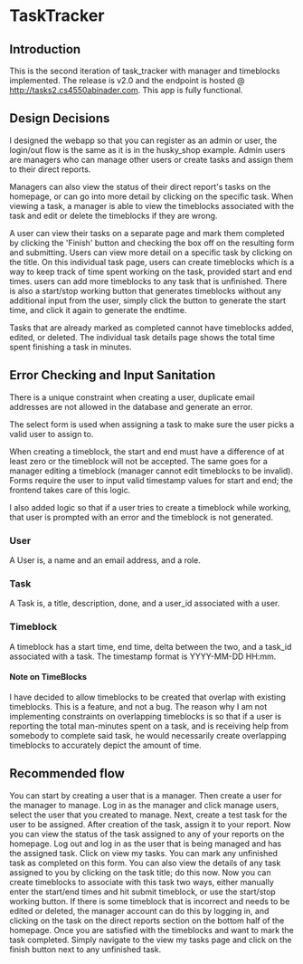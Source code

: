 # TaskTracker

## Introduction

This is the second iteration of task_tracker with manager and timeblocks
implemented. The release is v2.0 and the endpoint is hosted @ 
http://tasks2.cs4550abinader.com. This app is fully functional.

## Design Decisions

I designed the webapp so that you can register as an admin or user, the 
login/out flow is the same as it is in the husky_shop example. Admin users
are managers who can manage other users or create tasks and assign them to
their direct reports. 

Managers can also view the status of their direct report's tasks on the 
homepage, or can go into more detail by clicking on the specific task. 
When viewing a task, a manager is able to view the timeblocks associated with 
the task and edit or delete the timeblocks if they are wrong. 

A user can view their tasks on a separate page and mark them completed by clicking
the 'Finish' button and checking the box off on the resulting form and submitting.
Users can view more detail on a specific task by clicking on the title. On this 
individual task page, users can create timeblocks which is a way to keep track of 
time spent working on the task, provided start and end times. users can add more 
timeblocks to any task that is unfinished. There is also a start/stop working button 
that generates timeblocks without any additional input from the user, simply click 
the button to generate the start time, and click it again to generate the endtime.

Tasks that are already marked as completed cannot have timeblocks added, edited,
or deleted. The individual task details page shows the total time spent finishing
a task in minutes.

## Error Checking and Input Sanitation

There is a unique constraint when creating a user, duplicate email addresses
are not allowed in the database and generate an error.

The select form is used when assigning a task to make sure the user picks a
valid user to assign to.

When creating a timeblock, the start and end must have a difference of at least
zero or the timeblock will not be accepted. The same goes for a manager editing 
a timeblock (manager cannot edit timeblocks to be invalid). Forms require the 
user to input valid timestamp values for start and end; the frontend takes care 
of this logic.

I also added logic so that if a user tries to create a timeblock while working,
that user is prompted with an error and the timeblock is not generated.

### User 
A User is, a name and an email address, and a role.

### Task
A Task is, a title, description, done, and a user_id associated
with a user.

### Timeblock
A timeblock has a start time, end time, delta between the two, and a task_id
associated with a task. The timestamp format is YYYY-MM-DD HH:mm.

#### Note on TimeBlocks
I have decided to allow timeblocks to be created that overlap with existing 
timeblocks. This is a feature, and not a bug. The reason why I am not implementing
constraints on overlapping timeblocks is so that if a user is reporting the total 
man-minutes spent on a task, and is receiving help from somebody to complete said 
task, he would necessarily create overlapping timeblocks to accurately depict the 
amount of time.

## Recommended flow

You can start by creating a user that is a manager. Then create a user for the
manager to manage. Log in as the manager and click manage users, select the user
that you created to manage. Next, create a test task for the user to be assigned.
After creation of the task, assign it to your report. Now you can view the status
of the task assigned to any of your reports on the homepage. Log out and log in
as the user that is being managed and has the assigned task. Click on view my tasks.
You can mark any unfinished task as completed on this form. You can also view the
details of any task assigned to you by clicking on the task title; do this now. 
Now you can create timeblocks to associate with this task two ways, either manually 
enter the start/end times and hit submit timeblock, or use the start/stop working 
button. If there is some timeblock that is incorrect and needs to be edited or 
deleted, the manager account can do this by logging in, and clicking on the task 
on the direct reports section on the bottom half of the homepage. Once you are 
satisfied with the timeblocks and want to mark the task completed. Simply navigate
to the view my tasks page and click on the finish button next to any unfinished task.
